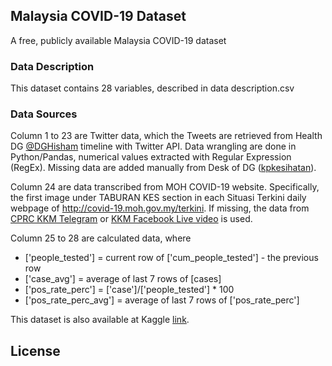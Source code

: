 ## Malaysia COVID-19 Dataset
A free, publicly available Malaysia COVID-19 dataset


### Data Description
This dataset contains 28 variables, described in data description.csv

### Data Sources
Column 1 to 23 are Twitter data, which the Tweets are retrieved from Health DG [@DGHisham](https://twitter.com/DGHisham) timeline with Twitter API. Data wrangling are done in Python/Pandas, numerical values extracted with Regular Expression (RegEx). Missing data are added manually from Desk of DG ([kpkesihatan](https://kpkesihatan.com/)).

Column 24 are data transcribed from MOH COVID-19 website. Specifically, the first image under TABURAN KES section in each Situasi Terkini daily webpage of http://covid-19.moh.gov.my/terkini. If missing, the data from [CPRC KKM Telegram](https://t.me/s/cprckkm) or [KKM Facebook Live video](https://www.facebook.com/pg/kementeriankesihatanmalaysia/videos/) is used.

Column 25 to 28 are calculated data, where 
* ['people_tested'] = current row of ['cum_people_tested'] - the previous row
* ['case_avg'] = average of last 7 rows of [cases]
* ['pos_rate_perc'] = ['case']/['people_tested'] * 100
* ['pos_rate_perc_avg'] = average of last 7 rows of ['pos_rate_perc']

This dataset is also available at Kaggle [link](https://www.kaggle.com/yeanzc/malaysia-covid19-dataset).

## License

